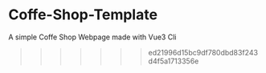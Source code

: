 # Coffe-Shop-Template
A simple Coffe Shop Webpage made with Vue3 Cli
>>>>>>> ed21996d15bc9df780dbd83f243d4f5a1713356e
